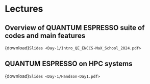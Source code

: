 # Lectures 

## Overview of QUANTUM ESPRESSO suite of codes and main features 

{download}`Slides <Day-1/Intro_QE_ENCCS-MaX_School_2024.pdf>`

## QUANTUM ESPRESSO on HPC systems

{download}`Slides <Day-1/Handson-Day1.pdf>`